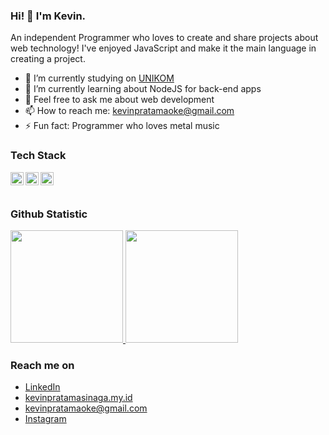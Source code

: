 ### Hi! 👋 I'm Kevin.

An independent Programmer who loves to create and share projects about web technology! I've enjoyed JavaScript and make it the main language in creating a project.

- 🔭 I’m currently studying on <a href="https://www.unikom.ac.id/">UNIKOM</a>
- 🌱 I’m currently learning about NodeJS for back-end apps
- 💬 Feel free to ask me about web development
- 📫 How to reach me: kevinpratamaoke@gmail.com
- ⚡ Fun fact: Programmer who loves metal music

### Tech Stack
  <a href="#"><img align="left" alt="JavaScript" title="JavaScript" width="21px" src="https://upload.wikimedia.org/wikipedia/commons/9/99/Unofficial_JavaScript_logo_2.svg" /></a>
  <a href="https://nodejs.org/"><img align="left" alt="NodeJS" title="NodeJS" width="21px" src="https://seeklogo.com/images/N/nodejs-logo-FBE122E377-seeklogo.com.png" /></a>
  <a href="https://reactjs.org/"><img align="left" alt="React" title="React" width="21px" src="https://cdn.worldvectorlogo.com/logos/react-2.svg" /></a>
  <br>
  <br>
  
### Github Statistic
<p align="left">
<a href="https://github.com/dimasmds">
  <img height="180em" src="https://github-readme-stats-eight-theta.vercel.app/api?username=dimasmds&show_icons=true&theme=algolia&include_all_commits=true&count_private=true"/>
  <img height="180em" src="https://github-readme-stats-eight-theta.vercel.app/api/top-langs/?username=dimasmds&layout=compact&langs_count=8&theme=algolia"/>
</a>
</p>

### Reach me on
- <a href="https://www.linkedin.com/in/kevin-pratama-sinaga-1b084a1b8/">LinkedIn</a>
- <a href="https://kevinpratamasinaga.my.id/">kevinpratamasinaga.my.id</a>
- kevinpratamaoke@gmail.com
- <a href="https://www.instagram.com/v1n.css/">Instagram</a>
